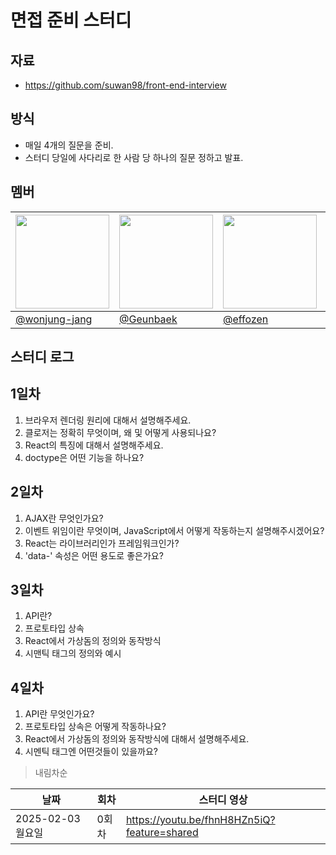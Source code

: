 # 면접 준비 스터디

## 자료

- https://github.com/suwan98/front-end-interview

## 방식

- 매일 4개의 질문을 준비.
- 스터디 당일에 사다리로 한 사람 당 하나의 질문 정하고 발표.

## 멤버

| <img src="https://github.com/wonjung-jang.png" width="150px" /> | <img src="https://github.com/Geunbaek.png" width="150px" /> | <img src="https://github.com/effozen.png" width="150px" /> | <img src="https://github.com/SU-VIN.png" width="150px" /> |
| --------------------------------------------------------------- | ----------------------------------------------------------- | ---------------------------------------------------------- | --------------------------------------------------------- |
| [@wonjung-jang](https://github.com/wonjung-jang)                | [@Geunbaek](https://github.com/Geunbaek)                    | [@effozen](https://github.com/effozen)                     | [@SU-VIN](https://github.com/SU-VIN)                      |

## 스터디 로그

## 1일차

1. 브라우저 렌더링 원리에 대해서 설명해주세요.
2. 클로저는 정확히 무엇이며, 왜 및 어떻게 사용되나요?
3. React의 특징에 대해서 설명해주세요.
4. doctype은 어떤 기능을 하나요?

## 2일차

1. AJAX란 무엇인가요?
2. 이벤트 위임이란 무엇이며, JavaScript에서 어떻게 작동하는지 설명해주시겠어요?
3. React는 라이브러리인가 프레임워크인가?
4. 'data-' 속성은 어떤 용도로 좋은가요?

## 3일차

1. API란?
2. 프로토타입 상속
3. React에서 가상돔의 정의와 동작방식
4. 시맨틱 태그의 정의와 예시

## 4일차

1. API란 무엇인가요?
2. 프로토타입 상속은 어떻게 작동하나요?
3. React에서 가상돔의 정의와 동작방식에 대해서 설명해주세요.
4. 시멘틱 태그엔 어떤것들이 있을까요?

> 내림차순

| 날짜              | 회차  | 스터디 영상                                 |
| ----------------- | ----- | ------------------------------------------- |
| 2025-02-03 월요일 | 0회차 | https://youtu.be/fhnH8HZn5iQ?feature=shared |
